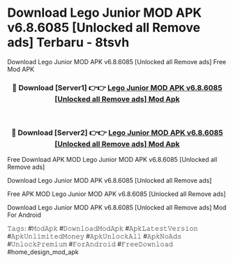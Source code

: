 # Download Lego Junior MOD APK v6.8.6085 [Unlocked all Remove ads] Terbaru - 8tsvh
Download Lego Junior MOD APK v6.8.6085 [Unlocked all Remove ads] Free Mod APK

<div align="center">
<h3>🔴 Download [Server1] 👉👉 <a href="https://apk-comot.site?title=Lego_Junior_MOD_APK_v6.8.6085_[Unlocked_all_Remove_ads]">Lego Junior MOD APK v6.8.6085 [Unlocked all Remove ads] Mod Apk</a></h3><br>

<h3>🔴 Download [Server2] 👉👉 <a href="https://apk-comot.site?title=Lego_Junior_MOD_APK_v6.8.6085_[Unlocked_all_Remove_ads]">Lego Junior MOD APK v6.8.6085 [Unlocked all Remove ads] Mod Apk</a></h3>
</div>


Free Download APK MOD Lego Junior MOD APK v6.8.6085 [Unlocked all Remove ads]

Download Lego Junior MOD APK v6.8.6085 [Unlocked all Remove ads] 

Free APK MOD Lego Junior MOD APK v6.8.6085 [Unlocked all Remove ads] 

Download Lego Junior MOD APK v6.8.6085 [Unlocked all Remove ads] Mod For Android

𝚃𝚊𝚐𝚜: #𝙼𝚘𝚍𝙰𝚙𝚔 #𝙳𝚘𝚠𝚗𝚕𝚘𝚊𝚍𝙼𝚘𝚍𝙰𝚙𝚔 #𝙰𝚙𝚔𝙻𝚊𝚝𝚎𝚜𝚝𝚅𝚎𝚛𝚜𝚒𝚘𝚗 #𝙰𝚙𝚔𝚄𝚗𝚕𝚒𝚖𝚒𝚝𝚎𝚍𝙼𝚘𝚗𝚎𝚢 #𝙰𝚙𝚔𝚄𝚗𝚕𝚘𝚌𝚔𝙰𝚕𝚕 #𝙰𝚙𝚔𝙽𝚘𝙰𝚍𝚜 #𝚄𝚗𝚕𝚘𝚌𝚔𝙿𝚛𝚎𝚖𝚒𝚞𝚖 #𝙵𝚘𝚛𝙰𝚗𝚍𝚛𝚘𝚒𝚍 #𝙵𝚛𝚎𝚎𝙳𝚘𝚠𝚗𝚕𝚘𝚊𝚍 #home_design_mod_apk